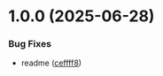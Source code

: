 # 1.0.0 (2025-06-28)


### Bug Fixes

* readme ([ceffff8](https://github.com/the-freetech-company/gcp-monorepo-secret-manager/commit/ceffff89ec4a47b196ece043a950a9ccc65e01cc))
